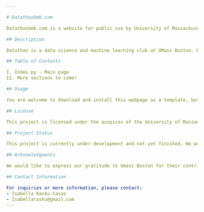 ```yaml
---

# DatathonUmb.com

DatathonUmb.com is a website for public use by University of Massachusetts Boston students.

## Description

Datathon is a data science and machine learning club at UMass Boston. Our goal is to bring knowledge and industry-standard projects to students at UMass Boston. This website serves as a central hub for all things related to Datathon, data science, machine learning, AI, tech, and more!

## Table of Contents

I. Index.py - Main page  
II. More sections to come!

## Usage

You are welcome to download and install this webpage as a template, but please note that the domain (www.DatathonUmb.com) is owned by Isabella Rasku-Casas. If you have any questions about usage or need assistance, feel free to contact me at Isabellarasku@gmail.com.

## License

This project is licensed under the auspices of the University of Massachusetts Boston.

## Project Status

This project is currently under development and not yet finished. We welcome contributions and feedback from the UMass Boston community.

## Acknowledgments

We would like to express our gratitude to Umass Boston for their contributions and support in developing this project.

## Contact Information

For inquiries or more information, please contact:
- Isabella Rasku-Casas
- Isabellarasku@gmail.com
---
```

